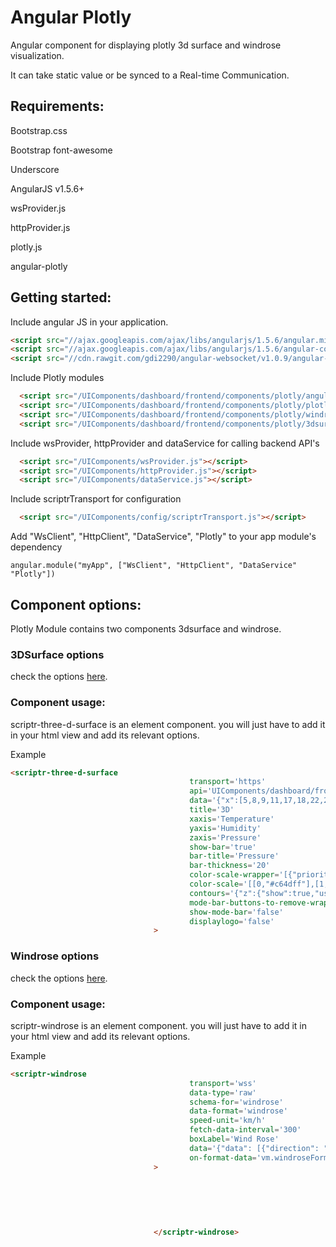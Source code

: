 # Angular Plotly 
 
  Angular component for displaying plotly 3d surface and windrose visualization.
  
  It can take static value or be synced to a Real-time Communication. 

## Requirements:

  Bootstrap.css
  
  Bootstrap font-awesome
  
  Underscore
  
  AngularJS v1.5.6+
  
  wsProvider.js
  
  httpProvider.js

  plotly.js

  angular-plotly

## Getting started:
  Include angular JS  in your application.

  
  ```html
  <script src="//ajax.googleapis.com/ajax/libs/angularjs/1.5.6/angular.min.js"></script>
  <script src="//ajax.googleapis.com/ajax/libs/angularjs/1.5.6/angular-cookies.js"></script>
  <script src="//cdn.rawgit.com/gdi2290/angular-websocket/v1.0.9/angular-websocket.min.js"></script>
  ```
  Include Plotly modules
   
  ```html
    <script src="/UIComponents/dashboard/frontend/components/plotly/angular-plotly.js"></script>
    <script src="/UIComponents/dashboard/frontend/components/plotly/plotly.js"></script>
    <script src="/UIComponents/dashboard/frontend/components/plotly/windrose.js"></script>
    <script src="/UIComponents/dashboard/frontend/components/plotly/3dsurface.js"></script>
  ```
  
  Include wsProvider, httpProvider and dataService for calling backend API's
  
  ```html
    <script src="/UIComponents/wsProvider.js"></script>
    <script src="/UIComponents/httpProvider.js"></script>
    <script src="/UIComponents/dataService.js"></script>
  ```
  
  Include scriptrTransport for configuration
  
  ```html
    <script src="/UIComponents/config/scriptrTransport.js"></script>
  ```
  Add "WsClient", "HttpClient", "DataService", "Plotly" to your app module's dependency
  
  ```
  angular.module("myApp", ["WsClient", "HttpClient", "DataService" "Plotly"])
  ```
## Component options:
  Plotly Module contains two components 3dsurface and windrose.
### 3DSurface options
check the options [here](./3dsurface_properties.md).

### Component usage:

scriptr-three-d-surface is an element component. you will just have to add it in your html view and add its relevant options.

Example 

```html
<scriptr-three-d-surface
										transport='https'
										api='UIComponents/dashboard/frontend/examples/plotly/get3dSurfaceData'
										data='{"x":[5,8,9,11,17,18,22,25,29,40,45],"y":[1,4,19,20,22,29,34,50,55,60,70],"z":[[94406,102226,100476,104180,95610,101533,102925,101269,99009,92350,104448],[93445,104218,103759,96438,97964,92475,98259,95060,96552,91771,100263],[92525,103953,103434,100673,92664,92543,90106,90020,91159,92297,98877],[104631,94803,97843,100977,90526,102190,101738,101019,95238,99732,93036],[94836,93296,90879,94323,94635,91338,93995,94928,90520,99140,98669],[103672,103768,102159,102392,99864,93895,95896,97644,93341,96207,98995],[91065,103743,101070,92035,102096,104144,103583,98755,101781,100802,98260],[96269,94443,93042,98596,94341,94682,90108,92787,103789,96213,100077],[92990,90872,103253,92603,92238,100841,99683,90743,97936,103678,102659],[95751,100822,92947,91383,92458,103821,97929,94826,90563,94954,100669],[90740,102921,97082,95820,91951,100666,99549,90632,103519,91803,99903]]}'
										title='3D'
										xaxis='Temperature'
										yaxis='Humidity'
										zaxis='Pressure'
										show-bar='true'
										bar-title='Pressure'
										bar-thickness='20'
										color-scale-wrapper='[{"priority":0,"color":"#c64dff"},{"priority":1,"color":"#1dbc68"}]'
										color-scale='[[0,"#c64dff"],[1,"#1dbc68"]]'
										contours='{"z":{"show":true,"usecolormap":true,"highlightcolor":"#38b9d6","project":{"z":true}},"x":{"show":false,"usecolormap":true,"highlightcolor":"#c64dff","project":{"x":false}},"y":{"show":false,"usecolormap":true,"highlightcolor":"#e90088","project":{"y":false}}}'
										mode-bar-buttons-to-remove-wrapper='{"toImage":true,"tableRotation":true,"orbitRotation":true,"resetCameraDefault3d":true,"resetCameraLastSave3d":true,"hoverClosest3d":true,"pan3d":true,"zoom3d":true}'
										show-mode-bar='false'
										displaylogo='false'
                           		>
```
### Windrose options    
check the options [here](./windrose_properties.md).
### Component usage:

scriptr-windrose is an element component. you will just have to add it in your html view and add its relevant options.

Example 

```html
<scriptr-windrose
										transport='wss'
										data-type='raw'
										schema-for='windrose'
										data-format='windrose'
										speed-unit='km/h'
										fetch-data-interval='300'
										boxLabel='Wind Rose'
										data='{"data": [{"direction": "E", "speeds": [2, 3, 15, 17]},{"direction": "ESE", "speeds": [24, 8, 4]},{"direction": "SSE", "speeds": [2.5, 7, 16]},{"direction": "S", "speeds": [3, 8, 2, 1, 9, 11]},{"direction": "SSW", "speeds": [13, 3, 7.5, 8]},{"direction": "WSW", "speeds": [21, 14, 9]},{"direction": "W", "speeds": [7, 0, 8, 9, 15, 19, 11]},{"direction": "WNW", "speeds": [4, 17, 21]},{"direction": "NNW", "speeds": [14, 7]},{"direction": "N", "speeds": [20, 0, 5, 9, 7]},{"direction": "NNE", "speeds": [1, 0.5, 6.5]},{"direction": "ENE", "speeds": [3.5, 30, 15]}]}'
                                  		on-format-data='vm.windroseFormatData2'
                           		>
                                
                                   
 
 
          
                    
                                </scriptr-windrose>    
```